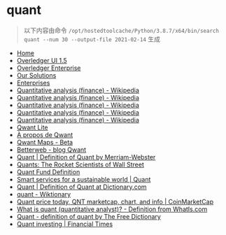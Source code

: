 
quant
=====


> 以下内容由命令 `/opt/hostedtoolcache/Python/3.8.7/x64/bin/search quant --num 30 --output-file 2021-02-14` 生成

- [Home](https://www.quant.network/)
- [Overledger UI 1.5](https://developer.quant.network/)
- [Overledger Enterprise](https://www.quant.network/overledger-enterprise)
- [Our Solutions](https://www.quant.network/our-solutions)
- [Enterprises](https://www.quant.network/enterprise)
- [Quantitative analysis (finance) - Wikipedia](https://en.wikipedia.org/wiki/Quantitative_analysis_(finance))
- [Quantitative analysis (finance) - Wikipedia](https://en.wikipedia.org/wiki/Quantitative_analysis_(finance)#History)
- [Quantitative analysis (finance) - Wikipedia](https://en.wikipedia.org/wiki/Quantitative_analysis_(finance)#Education)
- [Quantitative analysis (finance) - Wikipedia](https://en.wikipedia.org/wiki/Quantitative_analysis_(finance)#Types)
- [Quantitative analysis (finance) - Wikipedia](https://en.wikipedia.org/wiki/Quantitative_analysis_(finance)#Mathematical_and_statistical_approaches)
- [Qwant Lite](https://www.qwant.com/?l=en)
- [À propos de Qwant](https://about.qwant.com/fr/)
- [Qwant Maps - Beta](https://www.qwant.com/maps)
- [Betterweb - blog Qwant](https://betterweb.qwant.com/)
- [Quant | Definition of Quant by Merriam-Webster](https://www.merriam-webster.com/dictionary/quant)
- [Quants: The Rocket Scientists of Wall Street](https://www.investopedia.com/articles/financialcareers/08/quants-quantitative-analyst.asp)
- [Quant Fund Definition](https://www.investopedia.com/terms/q/quantfund.asp)
- [Smart services for a sustainable world | Quant](https://www.quantservice.com/)
- [Quant | Definition of Quant at Dictionary.com](https://www.dictionary.com/browse/quant)
- [quant - Wiktionary](https://en.wiktionary.org/wiki/quant)
- [Quant price today, QNT marketcap, chart, and info | CoinMarketCap](https://coinmarketcap.com/currencies/quant/)
- [What is quant (quantitative analyst)? - Definition from WhatIs.com](https://whatis.techtarget.com/definition/quant-quantitative-analyst)
- [Quant - definition of quant by The Free Dictionary](https://www.thefreedictionary.com/quant)
- [Quant investing | Financial Times](https://www.ft.com/stream/f2693ebe-70d7-4a30-83ac-c8ae8fcca71b)
